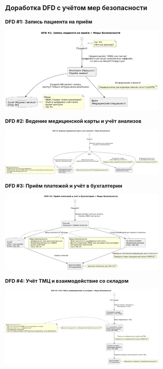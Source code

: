 ## Доработка DFD с учётом мер безопасности

### DFD #1: Запись пациента на приём

![DFD #1: Запись пациента на приём](dfd1.png)

### DFD #2: Ведение медицинской карты и учёт анализов

![DFD #2: Ведение медицинской карты и учёт анализов](dfd2.png)

### DFD #3: Приём платежей и учёт в бухгалтерии

![DFD #3: Приём платежей и учёт в бухгалтерии](dfd3.png)

### DFD #4: Учёт ТМЦ и взаимодействие со складом

![DFD #4: Учёт ТМЦ и взаимодействие со складом](dfd4.png)

